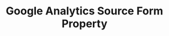 ---
# -------------------------- #
#     USING THIS TEMPLATE    #
# -------------------------- #

## NEED HELP USING THIS TEMPLATE? SEE:
## https://docs-about-stitch-docs.netlify.com/reference/connect-templates/destination-form-property/
## FOR INSTRUCTIONS & REFERENCE INFO


# -------------------------- #
#        CONTENT TYPE        #
# -------------------------- #

product-type: "connect"
content-type: "api-form"
form-type: "source"
key: "source-form-properties-google-analytics-object"


# -------------------------- #
#        OBJECT INFO         #
# -------------------------- #

title: "Google Analytics Source Form Property"
api-type: "platform.google-analytics"
display-name: "Google Analytics"

source-type: "saas"
docs-name: "google-analytics"


# -------------------------- #
#       FORM PROPERTIES      #
# -------------------------- #

uses-start-date: true

object-attributes:
  - name: "quota_user"
    type: "string"
    required: true
    read-only: true
    description: ""
    value: ""

  - name: "report_definitions"
    type: "array"
    required: true
    description: |
      An array of objects, each object pertaining to a custom report you want to create.

      **Note**: Metrics and dimensions for each report can be selected when the source proceeds to the `field_selection` step.
    value: |
      [
           {
              "name":"Visitor Traffic",
              "id":"visitor-traffic-report"
           },
           {
              "name":"Site A ECommerce",
              "id":"site-a-ecommerce-report"
           }
         ]
    subattributes:
      - name: "id"
        type: "string"
        required: true
        description: "A unique ID for the custom report."

      - name: "name"
        type: "string"
        required: true
        description: "The name of the custom report. This will be used to create the name of the corresponding table in the destination."


# -------------------------- #
#       OAUTH PROPERTIES     #
# -------------------------- #

oauth-link: "https://developers.google.com/analytics/devguides/reporting/core/v4/authorization"

oauth-description: ""

oauth-attributes:
  - name: "client_id"
    type: "string"
    required: true
    credential: true
    description: |
      Your {{ form-property.display-name }} OAuth application's client ID, obtained when you create an OAuth app with Google. Refer to [Google's documentation](https://developers.google.com/identity/protocols/oauth2/web-server#creatingcred){:target="new"} for more info.
    value: "<YOUR_OAUTH_CLIENT_ID>"

  - name: "client_secret"
    type: "string"
    required: true
    credential: true
    description: |
      Your {{ form-property.display-name }} OAuth application's client secret, obtained when you create an OAuth app with Google. Refer to [Google's documentation](https://developers.google.com/identity/protocols/oauth2/web-server#creatingcred){:target="new"} for more info.
    value: "<YOUR_OAUTH_CLIENT_SECRET>"

  - name: "refresh_token"
    type: "string"
    required: true
    credential: true
    description: |
      A long-lived token, used to generate new {{ form-property.display-name }} access tokens when old ones expire.
    value: "<REFRESH_TOKEN>"

  - name: "view_id"
    type: "string"
    required: true
    credential: false
    description: |
      The ID of the {{ form-property.display-name }} view (profile) to extract data from. You can use [Google's Account Explorer](https://ga-dev-tools.appspot.com/account-explorer/){:target="new"} to search or browse through your accounts, properties, and views.
    value: "<A_VIEW_ID>"
---